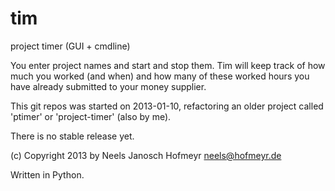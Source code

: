 tim
===

project timer (GUI + cmdline)

You enter project names and start and stop them.
Tim will keep track of how much you worked (and when) and how many of these
worked hours you have already submitted to your money supplier.

This git repos was started on 2013-01-10, refactoring an older project called
'ptimer' or 'project-timer' (also by me).

There is no stable release yet.

(c) Copyright 2013 by Neels Janosch Hofmeyr <neels@hofmeyr.de>

Written in Python.
